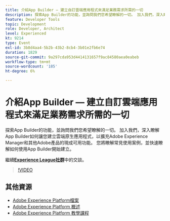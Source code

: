 ```yaml
---
title: 介紹App Builder — 建立自訂雲端應用程式來滿足業務需求所需的一切
description: 探索App Builder的功能，並詢問我們您希望瞭解的一切。 加入我們，深入瞭解App Builder如何讓您建立雲端原生應用程式，以擴充Adobe Experience Manager和其他Adobe產品的現成可用功能。 您將瞭解常見使用案例，並快速瞭解如何使用App Builder開始建立。
feature: Developer Tools
topic: Development
role: Developer, Architect
level: Experienced
kt: 9214
type: Event
exl-id: 3b8d4aa4-5b2b-43b2-8cb4-3b01e2fb6e74
duration: 1829
source-git-commit: 9a297cda953d4414131657f9ac84580aea0eabeb
workflow-type: tm+mt
source-wordcount: '185'
ht-degree: 6%

---
```


# 介紹App Builder — 建立自訂雲端應用程式來滿足業務需求所需的一切

探索App Builder的功能，並詢問我們您希望瞭解的一切。 加入我們，深入瞭解App Builder如何讓您建立雲端原生應用程式，以擴充Adobe Experience Manager和其他Adobe產品的現成可用功能。 您將瞭解常見使用案例，並快速瞭解如何使用App Builder開始建立。

繼續&#x200B;**[Experience League社群](https://adobe.ly/3AYeJlv)**&#x200B;中的交談。

>[!VIDEO](https://video.tv.adobe.com/v/337767/?quality=12&learn=on&hidetitle=true)

## 其他資源

- [Adobe Experience Platform檔案](https://experienceleague.adobe.com/docs/experience-platform.html?lang=zh-Hant)
- [Adobe Experience Platform 概述](https://experienceleague.adobe.com/docs/experience-platform/landing/home.html?lang=zh-Hant)
- [Adobe Experience Platform 教學課程](https://experienceleague.adobe.com/docs/platform-learn/tutorials/overview.html?lang=zh-Hant)
